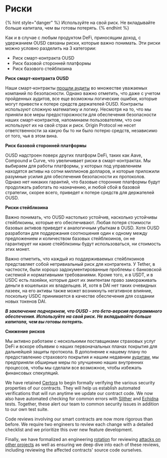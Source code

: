 # Риски

{% hint style="danger" %}
Используйте на свой риск. Не вкладывайте больше капитала, чем вы готовы потерять.
{% endhint %}

Как и в случае с любым продуктом DeFi, приносящим доход, с удержанием OUSD связаны риски, которые важно понимать. Эти риски можно условно разделить на 3 категории:

* Риск смарт-контракта OUSD
* Риск базовой сторонней платформы
* Риск базового стейблкоина

**Риск смарт-контракта OUSD**

Наши смарт-контракты [прошли аудиты](audits.md) во множестве уважаемых компаний по безопасности. Однако важно отметить, что даже с учетом пройденных аудитов, все еще возможны логические ошибки, которые могут привести к потере средств держателей OUSD. Контракты используют сложную математику и логику. Несмотря на то, что мы приняли все меры предосторожности для обеспечения безопасности наших смарт-контрактов, напоминаем пользователям, что они используют их на свой страх и риск. Origin Protocol не несет ответственности за какую бы то ни было потерю средств, независимо от того, чья в этом вина.

**Риск базовой сторонней платформы**

OUSD надстроен поверх других платформ DeFi, таких как Aave, Compound и Curve, что увеличивает риски в смарт-контрактах. Мы выбираем для работы платформы, у которых под управлением находятся активы на сотни миллионов долларов, и которые приложили разумные усилия для обеспечения безопасности их протоколов. Однако нет никаких гарантий, что базовые сторонние платформы будут продолжать работать по назначению, и любой сбой в базовой стратегии, скорее всего, приведет к потере средств для держателей OUSD.

**Риски стейблкоина**

Важно понимать, что OUSD настолько устойчив, насколько устойчивы стейблкоины, которые его обеспечивают. Любая потеря стоимости базовых активов приведет к аналогичным убыткам в OUSD. Хотя OUSD разработан для поддержания соотношения один к одному между предложением и количеством базовых стейблкоинов, он не гарантирует ни какие стейблкоины будут использоваться, ни стоимость этих монет.

Важно отметить, что каждый из поддерживаемых стейблкоинов представляет собой нетривиальный риск для контрагента. У Tether, в частности, были хорошо задокументированные проблемы с банковской системой и нормативными требованиями. Кроме того, и в USDT, и в USDC есть лазейки, которые дают их эмитентам право замораживать деньги в кошельках их владельцев. И, хотя в DAI нет таких очевидных лазеек, на его активы также может возникнуть негативное влияние, поскольку USDC принимается в качестве обеспечения для создании новых токенов DAI.

_**В заключение подчеркнем, что OUSD - это бета-версия программного обеспечения. Используйте на свой риск. Не вкладывайте больше капитала, чем вы готовы потерять.**_

**Снижение рисков**

Мы активно работаем с несколькими поставщиками страховых услуг DeFi и вскоре объявим о наших первоначальных планах покрытия для дальнейшей защиты протокола. В дополнение к нашему плану по предоставлению страхового покрытия и нашим недавним [аудитам](audits.md), мы предприняли обширные меры по улучшению наших внутренних процессов, чтобы мы сделали все возможное, чтобы избежать финансовых спекуляций.

We have retained [Certora](https://www.certora.com/) to begin formally verifying the various security properties of our contracts. They will help us establish automated verifications that will run anytime we update our contract code. We now also have automated checking for common errors with [Slither](https://github.com/crytic/slither) and [Echidna](https://github.com/crytic/echidna) tests. Together, these alert our team to common security issues in addition to our own test suite.

Code reviews involving our smart contracts are now more rigorous than before. We require two engineers to review each change with a detailed checklist and we prioritize this over new feature development.

Finally, we have formalized an engineering [rotation](https://github.com/OriginProtocol/security/blob/master/incidents/ROTATION.md) for reviewing [attacks on other projects](https://github.com/OriginProtocol/security/tree/master/incidents) as well as ensuring we deep dive into each of these reviews, including reviewing the affected contracts' source code ourselves.







